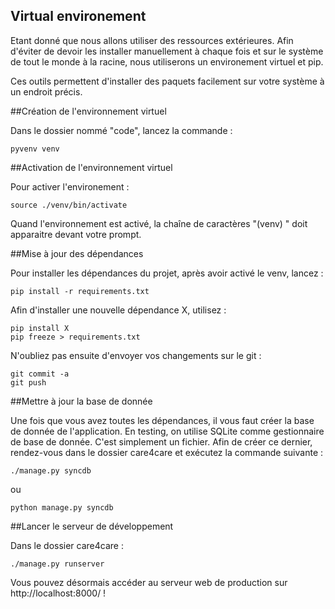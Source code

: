 ## Virtual environement

Etant donné que nous allons utiliser des ressources extérieures. Afin d'éviter de devoir les installer manuellement à chaque fois et sur le système de tout le monde à la racine, nous utiliserons un environement virtuel et pip.

Ces outils permettent d'installer des paquets facilement sur votre système à un endroit précis.

##Création de l'environnement virtuel

Dans le dossier nommé "code", lancez la commande :
```
pyvenv venv
```

##Activation de l'environnement virtuel

Pour activer l'environement :
```
source ./venv/bin/activate
```

Quand l'environnement est activé, la chaîne de caractères "(venv) " doit apparaitre devant votre prompt.

##Mise à jour des dépendances

Pour installer les dépendances du projet, après avoir activé le venv, lancez :
```
pip install -r requirements.txt
```

Afin d'installer une nouvelle dépendance X, utilisez :
```
pip install X
pip freeze > requirements.txt
```

N'oubliez pas ensuite d'envoyer vos changements sur le git :
```
git commit -a
git push
```

##Mettre à jour la base de donnée

Une fois que vous avez toutes les dépendances, il vous faut créer la base de donnée de l'application. En testing, on utilise SQLite comme gestionnaire de base de donnée. C'est simplement un fichier. Afin de créer ce dernier, rendez-vous dans le dossier care4care et exécutez la commande suivante :
```
./manage.py syncdb
```

ou
```
python manage.py syncdb
```

##Lancer le serveur de développement

Dans le dossier care4care :
```
./manage.py runserver
```

Vous pouvez désormais accéder au serveur web de production sur http://localhost:8000/ !

